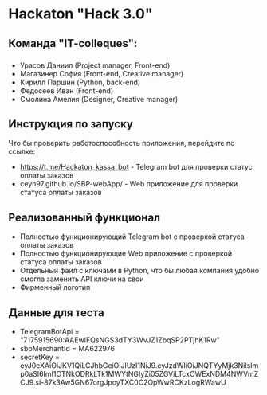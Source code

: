 # Hackaton "Hack 3.0"

## Команда "IT-colleques":

### 
- Урасов Даниил (Project manager, Front-end)
- Магазинер София (Front-end, Creative manager)
- Кирилл Паршин (Python, back-end)
- Федосеев Иван (Front-end)
- Смолина Амелия (Designer, Creative manager)

## Инструкция по запуску

Что бы проверить работоспособность приложения, перейдите по ссылке:

- https://t.me/Hackaton_kassa_bot - Telegram bot для проверки статус оплаты заказов
- ceyn97.github.io/SBP-webApp/ - Web приложение для проверки статуса оплаты заказов

## Реализованный функционал

- Полностью функционирующий Telegram bot с проверкой статуса оплаты заказов
- Полностью функционирующие Web приложение с проверкой статуса оплаты заказов
- Отдельный файл с ключами в Python, что бы любая компания удобно смогла заменить API ключи на свои
- Фирменный логотип

## Данные для теста

- TelegramBotApi = "7175915690:AAEwIFQsNGS3dTY3WvJZ1ZbqSP2PTjhK1Rw"
- sbpMerchantId = MA622976
- secretKey = eyJ0eXAiOiJKV1QiLCJhbGciOiJIUzI1NiJ9.eyJzdWIiOiJNQTYyMjk3NiIsImp0aSI6ImI1OTNkODRkLTk1MWYtNGIyZi05ZGViLTcxOWExNDM4NWVmZCJ9.si-87k3Aw5GN67orgJpoyTXC0C2OpWwRCKzLogRWawU


